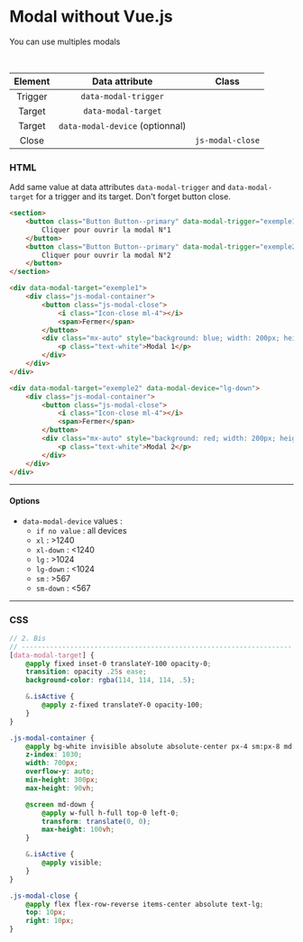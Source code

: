 # Modal without Vue.js

You can use multiples modals

<br/>

| Element | Data attribute | Class
| :--------: | :-----: | :-----: |
| Trigger | `data-modal-trigger` |
| Target | `data-modal-target` |
| Target | `data-modal-device` (optionnal) |
| Close |  | `js-modal-close` |

### HTML
Add same value at data attributes `data-modal-trigger` 
and `data-modal-target` for a trigger and its target. Don't forget button close.

``` html
<section>
    <button class="Button Button--primary" data-modal-trigger="exemple1">
        Cliquer pour ouvrir la modal N°1
    </button>
    <button class="Button Button--primary" data-modal-trigger="exemple2">
        Cliquer pour ouvrir la modal N°2
    </button>
</section>

<div data-modal-target="exemple1">
    <div class="js-modal-container">
        <button class="js-modal-close">
            <i class="Icon-close ml-4"></i>
            <span>Fermer</span>
        </button>
        <div class="mx-auto" style="background: blue; width: 200px; height: 200px">
            <p class="text-white">Modal 1</p>
        </div>
    </div>
</div>

<div data-modal-target="exemple2" data-modal-device="lg-down">
    <div class="js-modal-container">
        <button class="js-modal-close">
            <i class="Icon-close ml-4"></i>
            <span>Fermer</span>
        </button>
        <div class="mx-auto" style="background: red; width: 200px; height: 200px">
            <p class="text-white">Modal 2</p>
        </div>
    </div>
</div>
```

---
#### Options
- `data-modal-device` values :
    - `if no value` : all devices
    - `xl` : >1240
    - `xl-down` : <1240
    - `lg` : >1024
    - `lg-down` : <1024
    - `sm` : >567
    - `sm-down` : <567
---

### CSS 
``` scss
// 2. Bis
// -------------------------------------------------------------------
[data-modal-target] {
    @apply fixed inset-0 translateY-100 opacity-0;
    transition: opacity .25s ease;
    background-color: rgba(114, 114, 114, .5);

    &.isActive {
        @apply z-fixed translateY-0 opacity-100;
    }
}

.js-modal-container {
    @apply bg-white invisible absolute absolute-center px-4 sm:px-8 md:px-24 py-10;
    z-index: 1030;
    width: 700px;
    overflow-y: auto;
    min-height: 300px;
    max-height: 90vh;

    @screen md-down {
        @apply w-full h-full top-0 left-0;
        transform: translate(0, 0);
        max-height: 100vh;
    }

    &.isActive {
        @apply visible;
    }
}

.js-modal-close {
    @apply flex flex-row-reverse items-center absolute text-lg;
    top: 10px;
    right: 10px;
}
```
